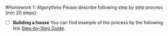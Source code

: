 #Homework 1: Algorythms 
Please describe following step by step process (min 20 steps):
 - [ ] **Buliding a house** 
 You can find example of the process by the following link [Step-by-Step Guide](https://www.newhomesource.com/guide/articles/a-step-by-step-guide-to-the-home-building-process).